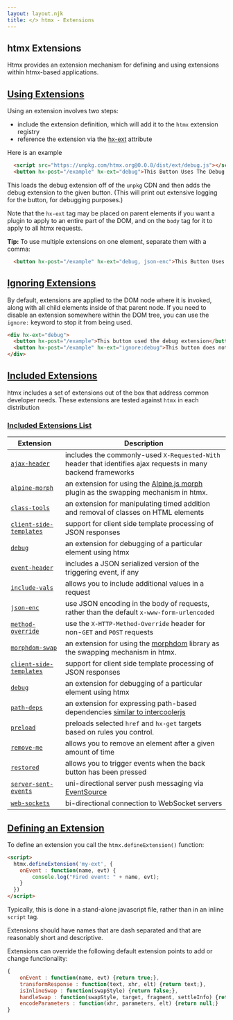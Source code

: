 ```yaml
---
layout: layout.njk
title: </> htmx - Extensions
---
```


## htmx Extensions

Htmx provides an extension mechanism for defining and using extensions within htmx-based applications.

## <a name="using"></a>[Using Extensions](#using)

Using an extension involves two steps:

 * include the extension definition, which will add it to the `htmx` extension registry
 * reference the extension via  the [hx-ext](/attributes/hx-ext) attribute

Here is an example

```html
  <script src="https://unpkg.com/htmx.org@0.0.8/dist/ext/debug.js"></script>
  <button hx-post="/example" hx-ext="debug">This Button Uses The Debug Extension</button>
```

This loads the debug extension off of the `unpkg` CDN and then adds the debug extension to the given button.  (This
will print out extensive logging for the button, for debugging purposes.)

Note that the `hx-ext` tag may be placed on parent elements if you want a plugin to apply to an entire part of the DOM,
and on the `body` tag for it to apply to all htmx requests.

**Tip:** To use multiple extensions on one element, separate them with a comma:

```html
  <button hx-post="/example" hx-ext="debug, json-enc">This Button Uses Two Extensions</button>
```

## <a name="ignore"></a> [Ignoring Extensions](#ignoring)

By default, extensions are applied to the DOM node where it is invoked, along with all child elements inside of that parent node.
If you need to disable an extension somewhere within the DOM tree, you can use the `ignore:` keyword to stop it from being used.

```html
<div hx-ext="debug">
  <button hx-post="/example">This button used the debug extension</button>
  <button hx-post="/example" hx-ext="ignore:debug">This button does not</button>
</div>
```

## <a name="included"></a> [Included Extensions](#included)

htmx includes a set of extensions out of the box that address common developer needs.  These extensions are tested
against `htmx` in each distribution

### <a name='reference'></a> [Included Extensions List](#reference)

<div class="info-table">

| Extension | Description
|-----------|-------------
| [`ajax-header`](/extensions/ajax-header) | includes the commonly-used `X-Requested-With` header that identifies ajax requests in many backend frameworks
| [`alpine-morph`](/extensions/alpine-morph) | an extension for using the [Alpine.js morph](https://alpinejs.dev/plugins/morph) plugin as the swapping mechanism in htmx.
| [`class-tools`](/extensions/class-tools) | an extension for manipulating timed addition and removal of classes on HTML elements
| [`client-side-templates`](/extensions/client-side-templates) | support for client side template processing of JSON responses
| [`debug`](/extensions/debug) | an extension for debugging of a particular element using htmx
| [`event-header`](/extensions/event-header) | includes a JSON serialized version of the triggering event, if any
| [`include-vals`](/extensions/include-vals) | allows you to include additional values in a request
| [`json-enc`](/extensions/json-enc) | use JSON encoding in the body of requests, rather than the default `x-www-form-urlencoded`
| [`method-override`](/extensions/method-override) | use the `X-HTTP-Method-Override` header for non-`GET` and `POST` requests
| [`morphdom-swap`](/extensions/morphdom-swap) | an extension for using the [morphdom](https://github.com/patrick-steele-idem/morphdom) library as the swapping mechanism in htmx.
| [`client-side-templates`](/extensions/client-side-templates) | support for client side template processing of JSON responses
| [`debug`](/extensions/debug) | an extension for debugging of a particular element using htmx
| [`path-deps`](/extensions/path-deps) | an extension for expressing path-based dependencies [similar to intercoolerjs](http://intercoolerjs.org/docs.html#dependencies)
| [`preload`](/extensions/preload) | preloads selected `href` and `hx-get` targets based on rules you control.
| [`remove-me`](/extensions/remove-me) | allows you to remove an element after a given amount of time
| [`restored`](/extensions/restored) | allows you to trigger events when the back button has been pressed
| [`server-sent-events`](/extensions/server-sent-events) | uni-directional server push messaging via [EventSource](https://developer.mozilla.org/en-US/docs/Web/API/EventSource)
| [`web-sockets`](/extensions/web-sockets) | bi-directional connection to WebSocket servers

</div>

## <a name="defining"></a>[Defining an Extension](#defining)

To define an extension you call the `htmx.defineExtension()` function:

```html
<script>
  htmx.defineExtension('my-ext', {
    onEvent : function(name, evt) {
        console.log("Fired event: " + name, evt);
    }
  })
</script>
```

Typically, this is done in a stand-alone javascript file, rather than in an inline `script` tag.

Extensions should have names that are dash separated and that are reasonably short and descriptive.

Extensions can override the following default extension points to add or change functionality:

```javascript
{
    onEvent : function(name, evt) {return true;},
    transformResponse : function(text, xhr, elt) {return text;},
    isInlineSwap : function(swapStyle) {return false;},
    handleSwap : function(swapStyle, target, fragment, settleInfo) {return false;},
    encodeParameters : function(xhr, parameters, elt) {return null;}
}
```
